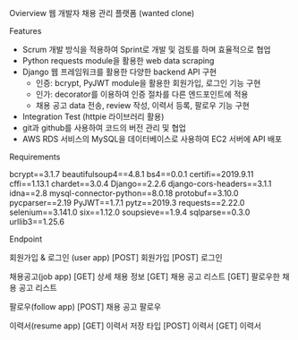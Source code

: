 Ovierview
웹 개발자 채용 관리 플랫폼 (wanted clone)

Features
+ Scrum 개발 방식을 적용하여 Sprint로 개발 및 검토를 하며 효율적으로 협업
+ Python requests module을 활용한 web data scraping
+ Django 웹 프레임워크를 활용한 다양한 backend API 구현
  - 인증: bcrypt, PyJWT module을 활용한 회원가입, 로그인 기능 구현
  - 인가: decorator를 이용하여 인증 절차를 다른 엔드포인트에 적용
  - 채용 공고 data 전송, review 작성, 이력서 등록, 팔로우 기능 구현
+ Integration Test (httpie 라이브러리 활용)
+ git과 github를 사용하여 코드의 버전 관리 및 협업
+ AWS RDS 서비스의 MySQL을 데이터베이스로 사용하여 EC2 서버에 API 배포

Requirements

bcrypt==3.1.7
beautifulsoup4==4.8.1
bs4==0.0.1
certifi==2019.9.11
cffi==1.13.1
chardet==3.0.4
Django==2.2.6
django-cors-headers==3.1.1
idna==2.8
mysql-connector-python==8.0.18
protobuf==3.10.0
pycparser==2.19
PyJWT==1.7.1
pytz==2019.3
requests==2.22.0
selenium==3.141.0
six==1.12.0
soupsieve==1.9.4
sqlparse==0.3.0
urllib3==1.25.6

Endpoint

회원가입 & 로그인 (user app)
[POST] 회원가입
[POST] 로그인

채용공고(job app)
[GET] 상세 채용 정보 
[GET] 채용 공고 리스트 
[GET] 팔로우한 채용 공고 리스트 

팔로우(follow app)
[POST] 채용 공고 팔로우

이력서(resume app)
[GET] 이력서 저장 타입
[POST] 이력서
[GET] 이력서

